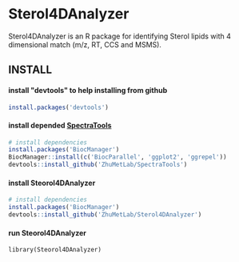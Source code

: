# Sterol4DAnalyzer

Sterol4DAnalyzer is an R package for identifying Sterol lipids with 4 dimensional match 
(m/z, RT, CCS and MSMS).

## INSTALL

#### install "devtools" to help installing from github

``` R
install.packages('devtools')
```

#### install depended [SpectraTools](https://github.com/ZhuMetLab/SpectraTools)

``` R
# install dependencies
install.packages('BiocManager')
BiocManager::install(c('BiocParallel', 'ggplot2', 'ggrepel'))
devtools::install_github('ZhuMetLab/SpectraTools')
```

#### install Steorol4DAnalyzer

``` R
# install dependencies
install.packages('BiocManager')
devtools::install_github('ZhuMetLab/Sterol4DAnalyzer')
```

#### run Steorol4DAnalyzer
``` $
library(Steorol4DAnalyzer)

```
